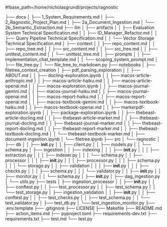 #!base_path=/home/nicholasgrundl/projects/ragnostic

├── docs
│   ├── 1_System_Requirements.md
│   ├── 2_Ragnostic_Project_Plan.md
│   ├── 2a_Document_Ingestion.md
│   └── 2b_Semantic_Extraction.md
├── llm
│   ├── artifacts
│   │   ├── Evaluation System Technical Specification.md
│   │   ├── ID_Manager_Refactor.md
│   │   ├── Query Pipeline Technical Specification.md
│   │   └── Vector Storage Technical Specification.md
│   ├── context
│   │   ├── repo_content.md
│   │   ├── repo_tree.md
│   │   ├── src_content.md
│   │   ├── src_tree.md
│   │   ├── unittest_content.md
│   │   └── unittest_tree.md
│   ├── prompts
│   │   ├── implementation_chat_template.md
│   │   └── scoping_system_prompt.md
│   ├── file_tree.py
│   └── file_tree_to_markdown.py
├── notebooks
│   ├── filetree_context_creation
│   ├── pdf_parsing_exploration
│   │   ├── ABOUT.md
│   │   ├── docling-exploration.ipynb
│   │   ├── macos-article-anthropic.md
│   │   ├── macos-article-haiku.md
│   │   ├── macos-article-openai.md
│   │   ├── macos-exploration.ipynb
│   │   ├── macos-journal-gemini.md
│   │   ├── macos-journal-haiku.md
│   │   ├── macos-journal-openai.md
│   │   ├── macos-report-haiku.md
│   │   ├── macos-report-openai.md
│   │   ├── macos-textbook-gemini.md
│   │   ├── macos-textbook-haiku.md
│   │   ├── macos-textbook-openai.md
│   │   ├── markerpdf-exploration.ipynb
│   │   ├── package-exploration.ipynb
│   │   ├── thebeast-article-docling.md
│   │   ├── thebeast-article-marker.md
│   │   ├── thebeast-journal-docling.md
│   │   ├── thebeast-journal-marker.md
│   │   ├── thebeast-report-docling.md
│   │   ├── thebeast-report-marker.md
│   │   ├── thebeast-textbook-docling.md
│   │   └── thebeast-textbook-marker.md
│   ├── document-ingestion.ipynb
│   └── filetree.ipynb
├── src
│   └── ragnostic
│       ├── db
│       │   ├── __init__.py
│       │   ├── client.py
│       │   ├── models.py
│       │   └── schema.py
│       ├── ingestion
│       │   ├── indexing
│       │   │   ├── __init__.py
│       │   │   ├── extraction.py
│       │   │   ├── indexer.py
│       │   │   └── schema.py
│       │   ├── processor
│       │   │   ├── __init__.py
│       │   │   ├── processor.py
│       │   │   ├── schema.py
│       │   │   └── storage.py
│       │   ├── validation
│       │   │   ├── __init__.py
│       │   │   ├── checks.py
│       │   │   ├── schema.py
│       │   │   └── validator.py
│       │   ├── __init__.py
│       │   ├── monitor.py
│       │   └── schema.py
│       ├── __init__.py
│       ├── dag_ingestion.py
│       └── utils.py
├── tests
│   ├── ingestion_processor
│   │   ├── __init__.py
│   │   ├── conftest.py
│   │   ├── test_processor.py
│   │   ├── test_schema.py
│   │   └── test_storage.py
│   ├── ingestion_validation
│   │   ├── __init__.py
│   │   ├── conftest.py
│   │   ├── test_checks.py
│   │   ├── test_schema.py
│   │   └── test_validator.py
│   ├── test_db.py
│   └── test_ingestion_monitor.py
├── .env.template
├── .gitignore
├── LICENSE
├── Makefile
├── README.md
├── action_items.md
├── pyproject.toml
├── requirements-dev.txt
├── requirements.txt
├── test.md
└── test.py